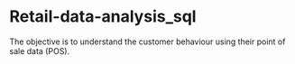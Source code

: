 # Retail-data-analysis_sql
The objective is to understand the customer behaviour using their point of sale data (POS).

